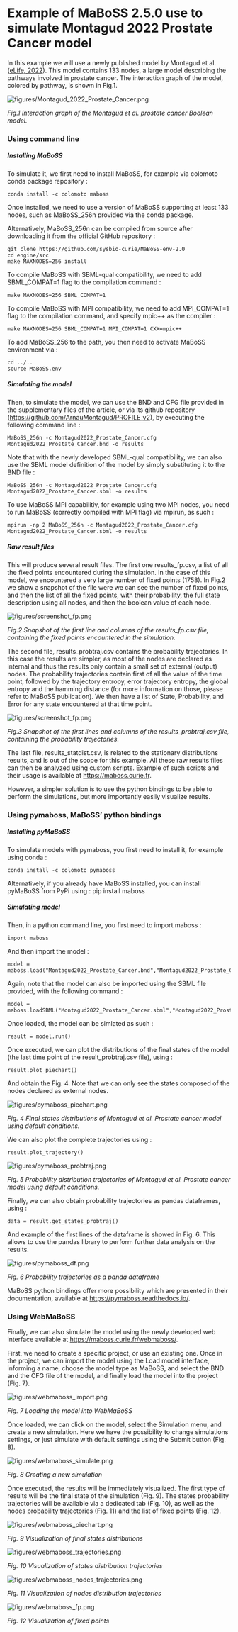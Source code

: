 # Example of MaBoSS 2.5.0 use to simulate Montagud 2022 Prostate Cancer model

In this example we will use a newly published model by Montagud et al. ([eLife, 2022](https://elifesciences.org/articles/72626)).  This model contains 133 nodes, a large model describing the pathways involved in prostate cancer. The interaction graph of the model, colored by pathway, is shown in Fig.1.

![figures/Montagud_2022_Prostate_Cancer.png](figures/Montagud2022_Prostate_Cancer.png)

*Fig.1 Interaction graph of the Montagud et al. prostate cancer Boolean model.*


### Using command line


##### Installing MaBoSS
To simulate it, we first need to install MaBoSS, for example via colomoto conda package repository : 

    conda install -c colomoto maboss

Once installed, we need to use a version of MaBoSS supporting at least 133 nodes, such as MaBoSS_256n provided via the conda package. 

Alternatively, MaBoSS_256n can be compiled from source after downloading it from the official GitHub repository : 

    git clone https://github.com/sysbio-curie/MaBoSS-env-2.0
    cd engine/src
    make MAXNODES=256 install


To compile MaBoSS with SBML-qual compatibility, we need to add SBML_COMPAT=1 flag to the compilation command : 

    make MAXNODES=256 SBML_COMPAT=1

To compile MaBoSS with MPI compatibility, we need to add MPI_COMPAT=1 flag to the compilation command, and specify mpic++ as the compiler : 

    make MAXNODES=256 SBML_COMPAT=1 MPI_COMPAT=1 CXX=mpic++

To add MaBoSS_256 to the path, you then need to activate MaBoSS environment via :

    cd ../..
    source MaBoSS.env


##### Simulating the model
Then, to simulate the model, we can use the BND and CFG file provided in the supplementary files of the article, or via its github repository (https://github.com/ArnauMontagud/PROFILE_v2), by executing the following command line : 

    MaBoSS_256n -c Montagud2022_Prostate_Cancer.cfg Montagud2022_Prostate_Cancer.bnd -o results

Note that with the newly developed SBML-qual compatibility, we can also use the SBML model definition of the model by simply substituting it to the BND file : 

    MaBoSS_256n -c Montagud2022_Prostate_Cancer.cfg Montagud2022_Prostate_Cancer.sbml -o results

To use MaBoSS MPI capabilitiy, for example using two MPI nodes, you need to run MaBoSS (correctly compiled with MPI flag) via mpirun, as such : 

    mpirun -np 2 MaBoSS_256n -c Montagud2022_Prostate_Cancer.cfg Montagud2022_Prostate_Cancer.sbml -o results


##### Raw result files

This will produce several result files. The first one results_fp.csv, a list of all the fixed points encountered during the simulation. In the case of this model, we encountered a very large number of fixed points (1758). In Fig.2 we show a snapshot of the file were we can see the number of fixed points, and then the list of all the fixed points, with their probability, the full state description using all nodes, and then the boolean value of each node. 

![figures/screenshot_fp.png](figures/screenshot_fp.png)

*Fig.2 Snapshot of the first line and columns of the results_fp.csv file, containing the fixed points encountered in the simulation.*

The second file, results_probtraj.csv contains the probability trajectories. In this case the results are simpler, as most of the nodes are declared as internal and thus the results only contain a small set of external (output) nodes. The probability trajectories contain first of all the value of the time point, followed by the trajectory entropy, error trajectory entropy, the global entropy and the hamming distance (for more information on those, please refer to MaBoSS publication). We then have a list of State, Probability, and Error for any state encountered at that time point. 

![figures/screenshot_fp.png](figures/screenshot_probtraj.png)

*Fig.3 Snapshot of the first lines and columns of the results_probtraj.csv file, containing the probability trajectories.*

The last file, results_statdist.csv, is related to the stationary distributions results, and is out of the scope for this example. All these raw results files can then be analyzed using custom scripts. Example of such scripts and their usage is available at https://maboss.curie.fr.

However, a simpler solution is to use the python bindings to be able to perform the simulations, but more importantly easily visualize results. 

### Using pymaboss, MaBoSS’ python bindings

##### Installing pyMaBoSS
To simulate models with pymaboss, you first need to install it, for example using conda : 

    conda install -c colomoto pymaboss

Alternatively, if you already have MaBoSS installed, you can install pyMaBoSS from PyPi using :
    pip install maboss


##### Simulating model
Then, in a python command line, you first need to import maboss : 

    import maboss

And then import the model : 

    model = maboss.load("Montagud2022_Prostate_Cancer.bnd","Montagud2022_Prostate_Cancer.cfg")

Again, note that the model can also be imported using the SBML file provided, with the following command : 

    model = maboss.loadSBML("Montagud2022_Prostate_Cancer.sbml","Montagud2022_Prostate_Cancer.cfg")

Once loaded, the model can be simlated as such : 

    result = model.run()

Once executed, we can plot the distributions of the final states of the model (the last time point of the result_probtraj.csv file), using : 

    result.plot_piechart()

And obtain the Fig. 4. Note that we can only see the states composed of the nodes declared as external nodes. 

![figures/pymaboss_piechart.png](figures/pymaboss_piechart.png)

*Fig. 4 Final states distributions of Montagud et al. Prostate cancer model using default conditions.*

We can also plot the complete trajectories using :

    result.plot_trajectory()

![figures/pymaboss_probtraj.png](figures/pymaboss_probtraj.png)

*Fig. 5 Probability distribution trajectories of Montagud et al. Prostate cancer model using default conditions.*


Finally, we can also obtain probability trajectories as pandas dataframes, using : 


    data = result.get_states_probtraj()


And example of the first lines of the dataframe is showed in Fig. 6. This allows to use the pandas library to perform further data analysis on the results.

![figures/pymaboss_df.png](figures/pymaboss_df.png)

*Fig. 6 Probability trajectories as a panda dataframe*

MaBoSS python bindings offer more possibility which are presented in their documentation, available at https://pymaboss.readthedocs.io/.


### Using WebMaBoSS

Finally, we can also simulate the model using the newly developed web interface available at https://maboss.curie.fr/webmaboss/.

First, we need to create a specific project, or use an existing one. Once in the project, we can import the model using the Load model interface, informing a name, choose the model type as MaBoSS, and select the BND and the CFG file of the model, and finally load the model into the project (Fig. 7). 

![figures/webmaboss_import.png](figures/webmaboss_import.png)

*Fig. 7 Loading the model into WebMaBoSS*

Once loaded, we can click on the model, select the Simulation menu, and create a new simulation. Here we have the possibility to change simulations settings, or just simulate with default settings using the Submit button (Fig. 8). 




![figures/webmaboss_simulate.png](figures/webmaboss_simulate.png)

*Fig. 8 Creating a new simulation*

Once executed, the results will be immediately visualized. The first type of results will be the final state of the simulation (Fig. 9). The states probability trajectories will be available via a dedicated tab (Fig. 10), as well as the nodes probability trajectories (Fig. 11) and the list of fixed points (Fig. 12). 

![figures/webmaboss_piechart.png](figures/webmaboss_piechart.png)

*Fig. 9 Visualization of final states distributions*

![figures/webmaboss_trajectories.png](figures/webmaboss_trajectories.png)

*Fig. 10 Visualization of states distribution trajectories*

![figures/webmaboss_nodes_trajectories.png](figures/webmaboss_nodes_trajectories.png)

*Fig. 11 Visualization of nodes distribution trajectories*

![figures/webmaboss_fp.png](figures/webmaboss_fp.png)

*Fig. 12 Visualization of fixed points*